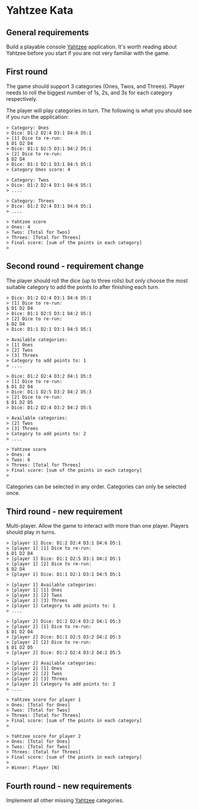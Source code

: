 Yahtzee Kata
============

## General requirements

Build a playable console [Yahtzee](https://en.wikipedia.org/wiki/Yahtzee) application. It's worth reading about Yahtzee before you start if you are not very familiar with the game.  

## First round
 
The game should support 3 categories (Ones, Twos, and Threes). Player needs to roll the biggest number of 1s, 2s, and 3s
 for each category respectively.

The player will play categories in turn. The following is what you should see if you run the application:
 
	> Category: Ones
	> Dice: D1:2 D2:4 D3:1 D4:6 D5:1
	> [1] Dice to re-run: 
    $ D1 D2 D4
	> Dice: D1:1 D2:5 D3:1 D4:2 D5:1 
	> [2] Dice to re-run: 
    $ D2 D4
	> Dice: D1:1 D2:1 D3:1 D4:5 D5:1
	> Category Ones score: 4
 	 
	> Category: Twos
	> Dice: D1:2 D2:4 D3:1 D4:6 D5:1
	> ....
 	
	> Category: Threes
	> Dice: D1:2 D2:4 D3:1 D4:6 D5:1
	> ....
 	
	> Yahtzee score
	> Ones: 4
	> Twos: [Total for Twos]
	> Threes: [Total for Threes]
	> Final score: [sum of the points in each category]
	> 

## Second round - requirement change

The player should roll the dice (up to three rolls) but only choose the most suitable category to add the points to
after finishing each turn. 

	> Dice: D1:2 D2:4 D3:1 D4:6 D5:1
	> [1] Dice to re-run: 
    $ D1 D2 D4
	> Dice: D1:1 D2:5 D3:1 D4:2 D5:1 
	> [2] Dice to re-run: 
    $ D2 D4
	> Dice: D1:1 D2:1 D3:1 D4:5 D5:1

	> Available categories:
	> [1] Ones
	> [2] Twos
	> [3] Threes
	> Category to add points to: 1 
	> ....
 	
	> Dice: D1:2 D2:4 D3:2 D4:1 D5:3
	> [1] Dice to re-run: 
    $ D1 D2 D4
	> Dice: D1:1 D2:5 D3:2 D4:2 D5:3 
	> [2] Dice to re-run: 
    $ D1 D2 D5
	> Dice: D1:2 D2:4 D3:2 D4:2 D5:5

	> Available categories:
	> [2] Twos
	> [3] Threes
	> Category to add points to: 2 
	> ....
	
	> Yahtzee score
	> Ones: 4
	> Twos: 6
	> Threes: [Total for Threes]
	> Final score: [sum of the points in each category]
	> 

Categories can be selected in any order. Categories can only be selected once.

## Third round - new requirement

Multi-player. Allow the game to interact with more than one player. Players should play in turns. 

	> [player 1] Dice: D1:2 D2:4 D3:1 D4:6 D5:1
	> [player 1] [1] Dice to re-run: 
    $ D1 D2 D4
	> [player 1] Dice: D1:1 D2:5 D3:1 D4:2 D5:1 
	> [player 1] [2] Dice to re-run: 
    $ D2 D4
	> [player 1] Dice: D1:1 D2:1 D3:1 D4:5 D5:1
	
	> [player 1] Available categories:
	> [player 1] [1] Ones
	> [player 1] [2] Twos
	> [player 1] [3] Threes
	> [player 1] Category to add points to: 1 
	> ....
	
	> [player 2] Dice: D1:2 D2:4 D3:2 D4:1 D5:3
	> [player 2] [1] Dice to re-run: 
    $ D1 D2 D4
	> [player 2] Dice: D1:1 D2:5 D3:2 D4:2 D5:3 
	> [player 2] [2] Dice to re-run: 
    $ D1 D2 D5
	> [player 2] Dice: D1:2 D2:4 D3:2 D4:2 D5:5
	
	> [player 2] Available categories:
	> [player 2] [1] Ones
	> [player 2] [2] Twos
	> [player 2] [3] Threes
	> [player 2] Category to add points to: 2 
	> ....
	
	> Yahtzee score for player 1
	> Ones: [Total for Ones]
	> Twos: [Total for Twos]
	> Threes: [Total for Threes]
	> Final score: [sum of the points in each category]
	> 
	
	> Yahtzee score for player 2
	> Ones: [Total for Ones]
	> Twos: [Total for Twos]
	> Threes: [Total for Threes]
	> Final score: [sum of the points in each category]
	> 
	> Winner: Player [N]

## Fourth round - new requirements

Implement all other missing [Yahtzee](https://en.wikipedia.org/wiki/Yahtzee) categories. 
